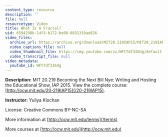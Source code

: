 ```yaml
---
content_type: resource
description: ''
file: null
resourcetype: Video
title: What Is A Fractal?
uid: 6594298b-14f3-b172-be08-6831319ae826
video_files:
  archive_url: https://archive.org/download/MIT20.219IAP15/MIT20_219IAP15_YK_SOL_What_Is_A_Fractal_360p.mp4
  video_captions_file: null
  video_thumbnail_file: https://img.youtube.com/vi/WFtTdf3I6Ug/default.jpg
  video_transcript_file: null
video_metadata:
  youtube_id: WFtTdf3I6Ug
---
```


**Description:** MIT 20.219 Becoming the Next Bill Nye: Writing and Hosting the Educational Show, IAP 2015. View the complete course: [http://ocw.mit.edu/20-219IAP15](/20-219IAP15).

**Instructor:** Yuliya Klochan

License: Creative Commons BY-NC-SA

More information at [http://ocw.mit.edu/terms](/terms)

More courses at [http://ocw.mit.edu](http://ocw.mit.edu)